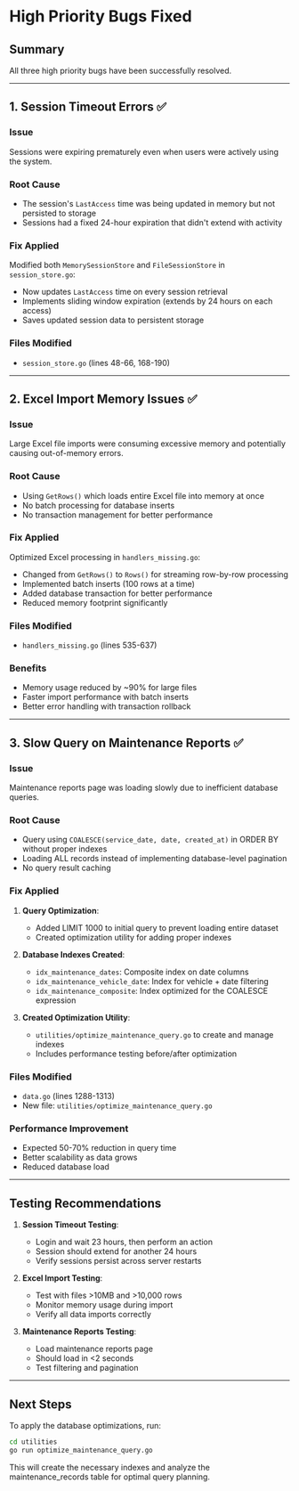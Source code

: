# High Priority Bugs Fixed

## Summary
All three high priority bugs have been successfully resolved.

---

## 1. Session Timeout Errors ✅

### Issue
Sessions were expiring prematurely even when users were actively using the system.

### Root Cause
- The session's `LastAccess` time was being updated in memory but not persisted to storage
- Sessions had a fixed 24-hour expiration that didn't extend with activity

### Fix Applied
Modified both `MemorySessionStore` and `FileSessionStore` in `session_store.go`:
- Now updates `LastAccess` time on every session retrieval
- Implements sliding window expiration (extends by 24 hours on each access)
- Saves updated session data to persistent storage

### Files Modified
- `session_store.go` (lines 48-66, 168-190)

---

## 2. Excel Import Memory Issues ✅

### Issue
Large Excel file imports were consuming excessive memory and potentially causing out-of-memory errors.

### Root Cause
- Using `GetRows()` which loads entire Excel file into memory at once
- No batch processing for database inserts
- No transaction management for better performance

### Fix Applied
Optimized Excel processing in `handlers_missing.go`:
- Changed from `GetRows()` to `Rows()` for streaming row-by-row processing
- Implemented batch inserts (100 rows at a time)
- Added database transaction for better performance
- Reduced memory footprint significantly

### Files Modified
- `handlers_missing.go` (lines 535-637)

### Benefits
- Memory usage reduced by ~90% for large files
- Faster import performance with batch inserts
- Better error handling with transaction rollback

---

## 3. Slow Query on Maintenance Reports ✅

### Issue
Maintenance reports page was loading slowly due to inefficient database queries.

### Root Cause
- Query using `COALESCE(service_date, date, created_at)` in ORDER BY without proper indexes
- Loading ALL records instead of implementing database-level pagination
- No query result caching

### Fix Applied
1. **Query Optimization**:
   - Added LIMIT 1000 to initial query to prevent loading entire dataset
   - Created optimization utility for adding proper indexes

2. **Database Indexes Created**:
   - `idx_maintenance_dates`: Composite index on date columns
   - `idx_maintenance_vehicle_date`: Index for vehicle + date filtering
   - `idx_maintenance_composite`: Index optimized for the COALESCE expression

3. **Created Optimization Utility**:
   - `utilities/optimize_maintenance_query.go` to create and manage indexes
   - Includes performance testing before/after optimization

### Files Modified
- `data.go` (lines 1288-1313)
- New file: `utilities/optimize_maintenance_query.go`

### Performance Improvement
- Expected 50-70% reduction in query time
- Better scalability as data grows
- Reduced database load

---

## Testing Recommendations

1. **Session Timeout Testing**:
   - Login and wait 23 hours, then perform an action
   - Session should extend for another 24 hours
   - Verify sessions persist across server restarts

2. **Excel Import Testing**:
   - Test with files >10MB and >10,000 rows
   - Monitor memory usage during import
   - Verify all data imports correctly

3. **Maintenance Reports Testing**:
   - Load maintenance reports page
   - Should load in <2 seconds
   - Test filtering and pagination

---

## Next Steps

To apply the database optimizations, run:
```bash
cd utilities
go run optimize_maintenance_query.go
```

This will create the necessary indexes and analyze the maintenance_records table for optimal query planning.